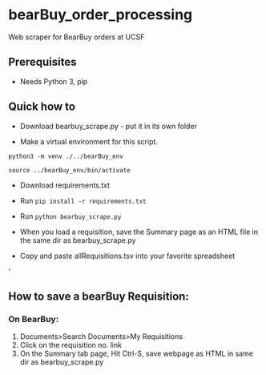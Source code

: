 # bearBuy_order_processing
Web scraper for BearBuy orders at UCSF

## Prerequisites

- Needs Python 3, pip

## Quick how to

- Download bearbuy_scrape.py - put it in its own folder

- Make a virtual environment for this script. 

`python3 -m venv ./../bearBuy_env`

`source ../bearBuy_env/bin/activate`

- Download requirements.txt

- Run `pip install -r requirements.txt`

- Run `python bearbuy_scrape.py`

- When you load a requisition, save the Summary page as an HTML file in the same dir as bearbuy_scrape.py

- Copy and paste allRequisitions.tsv into your favorite spreadsheet

‘
## How to save a bearBuy Requisition:

### On BearBuy:

1. Documents>Search Documents>My Requisitions
2. Click on the requisition no. link
3. On the Summary tab page, Hit Ctrl-S, save webpage as HTML in same dir as bearbuy_scrape.py
